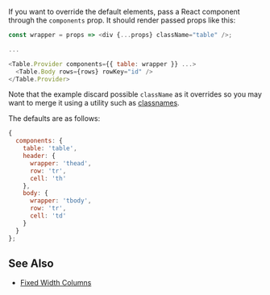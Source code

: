 If you want to override the default elements, pass a React component through the `components` prop. It should render passed props like this:

```javascript
const wrapper = props => <div {...props} className="table" />;

...

<Table.Provider components={{ table: wrapper }} ...>
  <Table.Body rows={rows} rowKey="id" />
</Table.Provider>
```

Note that the example discard possible `className` as it overrides so you may want to merge it using a utility such as [classnames](https://www.npmjs.com/package/classnames).

The defaults are as follows:

```javascript
{
  components: {
    table: 'table',
    header: {
      wrapper: 'thead',
      row: 'tr',
      cell: 'th'
    },
    body: {
      wrapper: 'tbody',
      row: 'tr',
      cell: 'td'
    }
  }
};
```

## See Also

* [Fixed Width Columns](/examples/fixed-width-columns)
